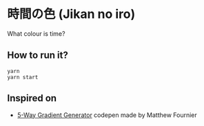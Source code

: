 # 時間の色 (Jikan no iro)

What colour is time?

## How to run it?

```
yarn
yarn start
```

## Inspired on
- [5-Way Gradient Generator](https://codepen.io/mattyfours/pen/xNGdyO) codepen made by Matthew Fournier
